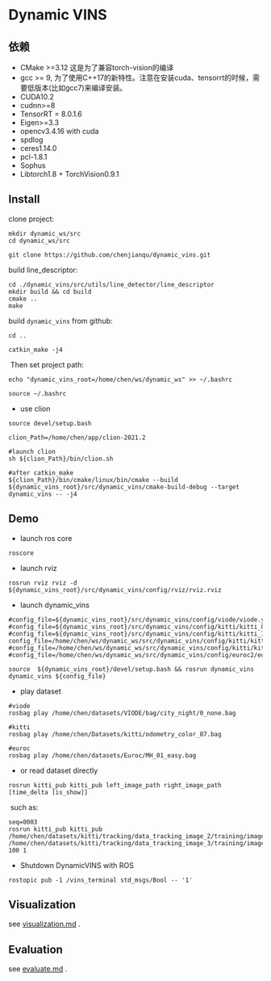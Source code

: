 # Dynamic VINS









## 依赖

* CMake >=3.12  这是为了兼容torch-vision的编译
* gcc >= 9, 为了使用C++17的新特性。注意在安装cuda、tensorrt的时候，需要低版本(比如gcc7)来编译安装。
* CUDA10.2
* cudnn>=8
* TensorRT = 8.0.1.6
* Eigen>=3.3
* opencv3.4.16 with cuda
* spdlog
* ceres1.14.0
* pcl-1.8.1
* Sophus
* Libtorch1.8 + TorchVision0.9.1



## Install

clone project:

```shell
mkdir dynamic_ws/src
cd dynamic_ws/src

git clone https://github.com/chenjianqu/dynamic_vins.git
```



build line_descriptor:

```shell
cd ./dynamic_vins/src/utils/line_detector/line_descriptor
mkdir build && cd build
cmake ..
make
```



build `dynamic_vins` from github:

```shell
cd ..

catkin_make -j4
```

​	Then set project path:

```shell
echo "dynamic_vins_root=/home/chen/ws/dynamic_ws" >> ~/.bashrc

source ~/.bashrc
```





* use clion

```shell
source devel/setup.bash

clion_Path=/home/chen/app/clion-2021.2

#launch clion
sh ${clion_Path}/bin/clion.sh

#after catkin_make
${clion_Path}/bin/cmake/linux/bin/cmake --build ${dynamic_vins_root}/src/dynamic_vins/cmake-build-debug --target dynamic_vins -- -j4
```






## Demo

* launch ros core
```shell
roscore
```

* launch rviz
```shell
rosrun rviz rviz -d ${dynamic_vins_root}/src/dynamic_vins/config/rviz/rviz.rviz
```



* launch dynamic_vins

```shell
#config_file=${dynamic_vins_root}/src/dynamic_vins/config/viode/viode.yaml 
#config_file=${dynamic_vins_root}/src/dynamic_vins/config/kitti/kitti_09_30/kitti_09_30_config.yaml
#config_file=${dynamic_vins_root}/src/dynamic_vins/config/kitti/kitti_10_03/kitti_10_03_config.yaml
config_file=/home/chen/ws/dynamic_ws/src/dynamic_vins/config/kitti/kitti_tracking/kitti_tracking.yaml
#config_file=/home/chen/ws/dynamic_ws/src/dynamic_vins/config/kitti/kitti_tracking/kitti_tracking_raw_line.yaml
#config_file=/home/chen/ws/dynamic_ws/src/dynamic_vins/config/euroc2/euroc.yaml

source  ${dynamic_vins_root}/devel/setup.bash && rosrun dynamic_vins dynamic_vins ${config_file}
```



* play dataset

```shell
#viode
rosbag play /home/chen/datasets/VIODE/bag/city_night/0_none.bag

#kitti
rosbag play /home/chen/Datasets/kitti/odometry_color_07.bag

#euroc
rosbag play /home/chen/datasets/Euroc/MH_01_easy.bag
```



* or read dataset directly

```shell
rosrun kitti_pub kitti_pub left_image_path right_image_path [time_delta [is_show]] 
```

​	such as:

```shell
seq=0003
rosrun kitti_pub kitti_pub /home/chen/datasets/kitti/tracking/data_tracking_image_2/training/image_02/${seq}  /home/chen/datasets/kitti/tracking/data_tracking_image_3/training/image_03/${seq} 100 1
```



* Shutdown DynamicVINS with ROS

```shell
rostopic pub -1 /vins_terminal std_msgs/Bool -- '1'
```







## Visualization

see [visualization.md](./dynamic_vins/docs/visualization.md) .



## Evaluation

see [evaluate.md](./dynamic_vins/docs/evaluate.md) .




















